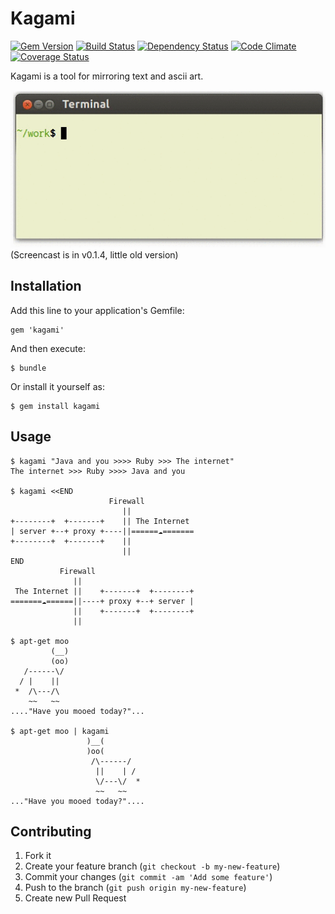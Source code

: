 # Kagami

[![Gem Version](https://badge.fury.io/rb/kagami.png)](http://badge.fury.io/rb/kagami) [![Build Status](https://travis-ci.org/tobynet/kagami.svg?branch=master)](https://travis-ci.org/tobynet/kagami) [![Dependency Status](https://gemnasium.com/tobynet/kagami.png)](https://gemnasium.com/tobynet/kagami) [![Code Climate](https://codeclimate.com/github/tobynet/kagami.png)](https://codeclimate.com/github/tobynet/kagami) [![Coverage Status](https://coveralls.io/repos/tobynet/kagami/badge.png?branch=master)](https://coveralls.io/r/tobynet/kagami)


Kagami is a tool for mirroring text and ascii art.

![Screencast](https://github.com/tobynet/kagami/raw/master/_assets/screencast.gif)
(Screencast is in v0.1.4, little old version)

## Installation

Add this line to your application's Gemfile:

    gem 'kagami'

And then execute:

    $ bundle

Or install it yourself as:

    $ gem install kagami

## Usage

```
$ kagami "Java and you >>>> Ruby >>> The internet"
The internet >>> Ruby >>>> Java and you

$ kagami <<END
                      Firewall
                         ||
+--------+  +-------+    || The Internet 
| server +--+ proxy +----||======☁=======
+--------+  +-------+    ||
                         ||
END
           Firewall
              ||
 The Internet ||    +-------+  +--------+
=======☁======||----+ proxy +--+ server |
              ||    +-------+  +--------+
              ||

$ apt-get moo
         (__) 
         (oo) 
   /------\/ 
  / |    ||   
 *  /\---/\ 
    ~~   ~~   
...."Have you mooed today?"...

$ apt-get moo | kagami
                 )__(         
                 )oo(         
                  /\------/   
                   ||    | /  
                   \/---\/  * 
                   ~~   ~~    
..."Have you mooed today?"....
```

## Contributing

1. Fork it
2. Create your feature branch (`git checkout -b my-new-feature`)
3. Commit your changes (`git commit -am 'Add some feature'`)
4. Push to the branch (`git push origin my-new-feature`)
5. Create new Pull Request
